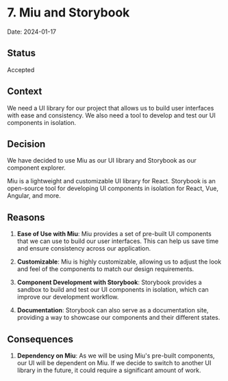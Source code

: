 # 7. Miu and Storybook

Date: 2024-01-17

## Status

Accepted

## Context

We need a UI library for our project that allows us to build user interfaces with ease and consistency. We also need a tool to develop and test our UI components in isolation.

## Decision

We have decided to use Miu as our UI library and Storybook as our component explorer.

Miu is a lightweight and customizable UI library for React. Storybook is an open-source tool for developing UI components in isolation for React, Vue, Angular, and more.

## Reasons

1. **Ease of Use with Miu**: Miu provides a set of pre-built UI components that we can use to build our user interfaces. This can help us save time and ensure consistency across our application.

2. **Customizable**: Miu is highly customizable, allowing us to adjust the look and feel of the components to match our design requirements.

3. **Component Development with Storybook**: Storybook provides a sandbox to build and test our UI components in isolation, which can improve our development workflow.

4. **Documentation**: Storybook can also serve as a documentation site, providing a way to showcase our components and their different states.

## Consequences

1. **Dependency on Miu**: As we will be using Miu's pre-built components, our UI will be dependent on Miu. If we decide to switch to another UI library in the future, it could require a significant amount of work.
